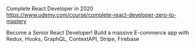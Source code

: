 Complete React Developer in 2020
https://www.udemy.com/course/complete-react-developer-zero-to-mastery

Become a Senior React Developer! Build a massive E-commerce app with Redux, Hooks, GraphQL, ContextAPI, Stripe, Firebase

